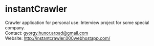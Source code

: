 # instantCrawler
Crawler application for personal use: Interview project for some special company. <br/>
Contact: gyorgy.hunor.arpad@gmail.com <br/>
Website: http://instantcrawler.000webhostapp.com/

